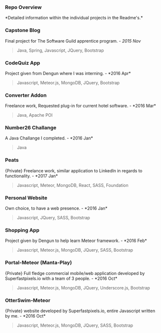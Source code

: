 <h3>Repo Overview</h3>
*Detailed information within the individual projects in the Readme's.*

<h3>Capstone Blog</h3>

Final project for The Software Guild apprentice program. - *2015 Nov*
>Java, Spring, Javascript, JQuery, Bootstrap
                      
<h3>CodeQuiz App</h3> 
Project given from Dengun where I was interning. - *2016 Apr*

>Javascript, Meteor.js, MongoDB, JQuery, Bootstrap

<h3>Converter Addon</h3>
Freelance work, Requested plug-in for current hotel software. - *2016 Mar*

>Java, Apache POI

<h3>Number26 Challange</h3>
A Java Challange I completed. - *2016 Jan*

>Java

<h3>Peats</h3>
{Private}
Freelance work, similar application to LinkedIn in regards to functionality. - *2017 Jan*

>Javascript, Meteor, MongoDB, React, SASS, Foundation
                      
<h3>Personal Website</h3>
Own choice, to have a web presence. - *2016 Jan*

>Javascript, JQuery, SASS, Bootstrap
                      
<h3>Shopping App</h3>
Project given by Dengun to help learn Meteor framework. - *2016 Feb*

>Javascript, Meteor.js, MongoDB, JQuery, SASS, Bootstrap
                     
<h3>Portal-Meteor (Manta-Play)</h3>
{Private}
Full fledge commercial mobile/web application developed by Superfastpixels.io with a team of 3 people. - *2016 Oct*

>Javascript, Meteor.js, MongoDB, JQuery, Underscore.js, Bootstrap
                                            
<h3>OtterSwim-Meteor</h3>
{Private}
website developed by Superfastpixels.io, entire Javascript written by me. - *2016 Oct*

>Javascript, Meteor.js, MongoDB, JQuery, SASS, Bootstrap
                     
         
